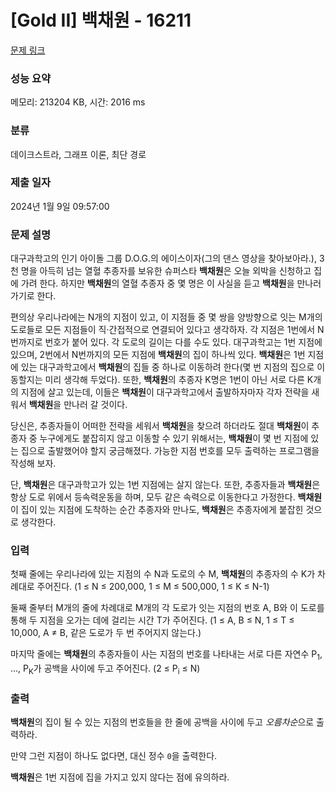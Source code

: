 # [Gold II] 백채원 - 16211 

[문제 링크](https://www.acmicpc.net/problem/16211) 

### 성능 요약

메모리: 213204 KB, 시간: 2016 ms

### 분류

데이크스트라, 그래프 이론, 최단 경로

### 제출 일자

2024년 1월 9일 09:57:00

### 문제 설명

<p>대구과학고의 인기 아이돌 그룹 D.O.G.의 에이스이자(그의 <What is Love?> 댄스 영상을 찾아보아라.), 3천 명을 아득히 넘는 열혈 추종자를 보유한 슈퍼스타 <strong>백채원</strong>은 오늘 외박을 신청하고 집에 가려 한다. 하지만 <strong>백채원</strong>의 열혈 추종자 중 몇 명은 이 사실을 듣고 <strong>백채원</strong>을 만나러 가기로 한다.</p>

<p>편의상 우리나라에는 N개의 지점이 있고, 이 지점들 중 몇 쌍을 양방향으로 잇는 M개의 도로들로 모든 지점들이 직·간접적으로 연결되어 있다고 생각하자. 각 지점은 1번에서 N번까지로 번호가 붙어 있다. 각 도로의 길이는 다를 수도 있다. 대구과학고는 1번 지점에 있으며, 2번에서 N번까지의 모든 지점에 <strong>백채원</strong>의 집이 하나씩 있다. <strong>백채원</strong>은 1번 지점에 있는 대구과학고에서 <strong>백채원</strong>의 집들 중 하나로 이동하려 한다(몇 번 지점의 집으로 이동할지는 미리 생각해 두었다). 또한, <strong>백채원</strong>의 추종자 K명은 1번이 아닌 서로 다른 K개의 지점에 살고 있는데, 이들은 <strong>백채원</strong>이 대구과학고에서 출발하자마자 각자 전략을 새워서 <strong>백채원</strong>을 만나러 갈 것이다.</p>

<p>당신은, 추종자들이 어떠한 전략을 세워서 <strong>백채원</strong>을 찾으려 하더라도 절대 <strong>백채원</strong>이 추종자 중 누구에게도 붙잡히지 않고 이동할 수 있기 위해서는, <strong>백채원</strong>이 몇 번 지점에 있는 집으로 출발했어야 할지 궁금해졌다. 가능한 지점 번호를 모두 출력하는 프로그램을 작성해 보자.</p>

<p>단, <strong>백채원</strong>은 대구과학고가 있는 1번 지점에는 살지 않는다. 또한, 추종자들과 <strong>백채원</strong>은 항상 도로 위에서 등속력운동을 하며, 모두 같은 속력으로 이동한다고 가정한다. <strong>백채원</strong>이 집이 있는 지점에 도착하는 순간 추종자와 만나도, <strong>백채원</strong>은 추종자에게 붙잡힌 것으로 생각한다.</p>

### 입력 

 <p>첫째 줄에는 우리나라에 있는 지점의 수 N과 도로의 수 M, <strong>백채원</strong>의 추종자의 수 K가 차례대로 주어진다. (1 ≤ N ≤ 200,000, 1 ≤ M ≤ 500,000, 1 ≤ K ≤ N-1)</p>

<p>둘째 줄부터 M개의 줄에 차례대로 M개의 각 도로가 잇는 지점의 번호 A, B와 이 도로를 통해 두 지점을 오가는 데에 걸리는 시간 T가 주어진다. (1 ≤ A, B ≤ N, 1 ≤ T ≤ 10,000, A ≠ B, 같은 도로가 두 번 주어지지 않는다.)</p>

<p>마지막 줄에는 <strong>백채원</strong>의 추종자들이 사는 지점의 번호를 나타내는 서로 다른 자연수 P<sub>1</sub>, …, P<sub>K</sub>가 공백을 사이에 두고 주어진다. (2 ≤ P<sub>i</sub> ≤ N)</p>

### 출력 

 <p><strong>백채원</strong>의 집이 될 수 있는 지점의 번호들을 한 줄에 공백을 사이에 두고 <em>오름차순</em>으로 출력하라.</p>

<p>만약 그런 지점이 하나도 없다면, 대신 정수 <code>0</code>을 출력한다.</p>

<p><strong>백채원</strong>은 1번 지점에 집을 가지고 있지 않다는 점에 유의하라.</p>

